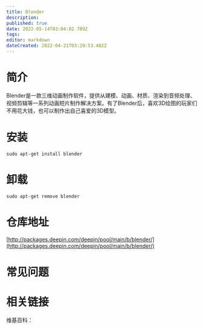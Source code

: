 ```yaml
---
title: Blender
description: 
published: true
date: 2022-05-14T03:04:02.789Z
tags: 
editor: markdown
dateCreated: 2022-04-21T03:29:53.482Z
---
```


# 简介

Blender是一款三维动画制作软件，提供从建模、动画、材质、渲染到音频处理、视频剪辑等一系列动画短片制作解决方案。有了Blender后，喜欢3D绘图的玩家们不用花大钱，也可以制作出自己喜爱的3D模型。

# 安装

`sudo apt-get install blender`

# 卸载

`sudo apt-get remove blender`

# 仓库地址

[http://packages.deepin.com/deepin/pool/main/b/blender/](http://packages.deepin.com/deepin/pool/main/b/blender/)


# 常见问题


# 相关链接

维基百科：